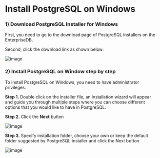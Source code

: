 # Install PostgreSQL on Windows

### 1) Download PostgreSQL Installer for Windows

First, you need to go to the download page of PostgreSQL installers on the EnterpriseDB.

Second, click the download link as shown below:

![image](https://www.postgresqltutorial.com/wp-content/uploads/2020/07/Download-PostgreSQL.png)

### 2) Install PostgreSQL on Window step by step

To install PostgreSQL on Windows, you need to have administrator privileges.

__Step 1.__ Double click on the installer file, an installation wizard will appear and guide you through multiple steps where you can choose different options that you would like to have in PostgreSQL.

__Step 2.__ Click the __Next__ button

![image](https://www.postgresqltutorial.com/wp-content/uploads/2020/07/Install-PostgreSQL-12-Windows-Step-1.png)

__Step 3.__ Specify installation folder, choose your own or keep the default folder suggested by PostgreSQL installer and click the Next button

![image](https://www.postgresqltutorial.com/wp-content/uploads/2020/07/Install-PostgreSQL-12-Windows-Step-2.png)

